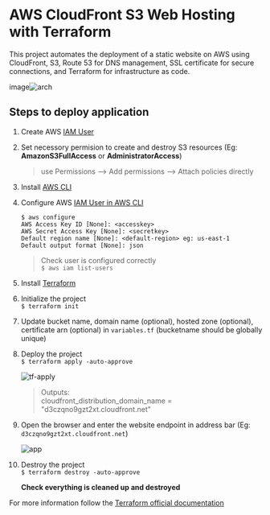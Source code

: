 # AWS CloudFront S3 Web Hosting with Terraform

This project automates the deployment of a static website on AWS using CloudFront, S3, Route 53 for DNS management, SSL certificate for secure connections, and Terraform for infrastructure as code.

image![arch](https://github.com/user-attachments/assets/a3c1425f-e23d-4730-99c4-c54ae2282a97)

## Steps to deploy application
1. Create AWS [IAM User](https://docs.aws.amazon.com/IAM/latest/UserGuide/id_users_create.html#id_users_create_console)

2. Set necessory permision to create and destroy S3 resources (Eg: **AmazonS3FullAccess** or **AdministratorAccess**)<br>
    > use Permissions --> Add permissions --> Attach policies directly

3. Install [AWS CLI](https://docs.aws.amazon.com/cli/latest/userguide/getting-started-install.html)

4. Configure AWS [IAM User in AWS CLI](https://docs.aws.amazon.com/cli/latest/reference/configure/)<br>
    ```
    $ aws configure
    AWS Access Key ID [None]: <accesskey>
    AWS Secret Access Key [None]: <secretkey>
    Default region name [None]: <default-region> eg: us-east-1
    Default output format [None]: json
    ```
    > Check user is configured correctly<br>`$ aws iam list-users`

5. Install [Terraform](https://developer.hashicorp.com/terraform/tutorials/aws-get-started/install-cli)

6. Initialize the project <br>
    `$ terraform init`

7. Update bucket name, domain name (optional), hosted zone (optional), certificate arn (optional)  in `variables.tf` (bucketname should be globally unique)

8. Deploy the project<br>
    `$ terraform apply -auto-approve`<br>
    
    ![tf-apply](https://github.com/user-attachments/assets/a3a4554f-36ce-44a5-aa64-6c172b19d314)

    > Outputs:<br>
    cloudfront_distribution_domain_name = "d3czqno9gzt2xt.cloudfront.net"

9. Open the browser and enter the website endpoint in address bar (Eg: `d3czqno9gzt2xt.cloudfront.net`)

    ![app](https://github.com/user-attachments/assets/a8a253eb-3dcf-4c00-81da-0a3b9b92a69f)

10. Destroy the project<br>
    `$ terraform destroy -auto-approve`

    **Check everything is cleaned up and destroyed**

For more information follow the [Terraform official documentation](https://registry.terraform.io/providers/hashicorp/aws/latest/docs)

